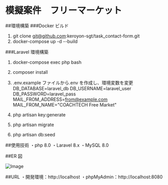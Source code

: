 # 模擬案件　フリーマーケット

##環境構築
###Docker ビルド

1. git clone git@github.com:keroyon-sgt/task_contact-form.git
2. docker-compose up -d --build

###Laravel 環境構築

1. docker-compose exec php bash
2. composer install
3. .env.example ファイルから.env を作成し、環境変数を変更
   DB_DATABASE=laravel_db
   DB_USERNAME=laravel_user
   DB_PASSWORD=laravel_pass
   MAIL_FROM_ADDRESS=from@example.com
   MAIL_FROM_NAME="COACHTECH Free Market"

4. php artisan key:generate
5. php artisan migrate
6. php artisan db:seed

##使用技術
・php 8.0
・Laravel 8.x
・MySQL 8.0

##ER 図

![Image](https://github.com/user-attachments/assets/1717da7a-59f6-4dbe-bda4-c358fd74aaaf)

##URL
・開発環境：http://localhost
・phpMyAdmin：http://localhost:8080
